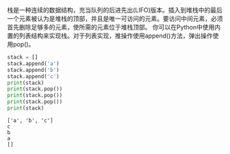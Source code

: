 栈是一种连续的数据结构，充当队列的后进先出(LIFO)版本。插入到堆栈中的最后一个元素被认为是堆栈的顶部，并且是唯一可访问的元素。要访问中间元素，必须首先删除足够多的元素，使所需的元素位于堆栈顶部。
你可以在Python中使用内置的列表结构来实现栈。对于列表实现，推操作使用append()方法，弹出操作使用pop()。
```python
stack = []
stack.append('a')
stack.append('b')
stack.append('c')
print(stack)
print(stack.pop())
print(stack.pop())
print(stack.pop())
print(stack)
```
```shell
['a', 'b', 'c']
c
b
a
[]
```